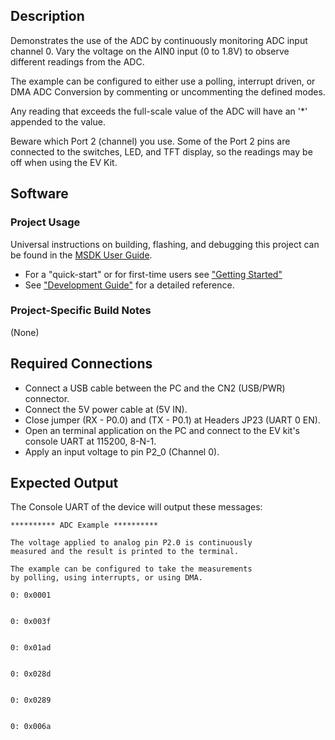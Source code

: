## Description

Demonstrates the use of the ADC by continuously monitoring ADC input channel 0.  Vary the voltage on the AIN0 input (0 to 1.8V) to observe different readings from the ADC.

The example can be configured to either use a polling, interrupt driven, or DMA ADC Conversion by commenting or uncommenting the defined modes.

Any reading that exceeds the full-scale value of the ADC will have an '*' appended to the value.

Beware which Port 2 (channel) you use. Some of the Port 2 pins are connected to the switches, LED, and TFT display, so the readings may be off when using the EV Kit.

## Software

### Project Usage

Universal instructions on building, flashing, and debugging this project can be found in the [MSDK User Guide](https://analog-devices-msdk.github.io/msdk/USERGUIDE/).

- For a "quick-start" or for first-time users see ["Getting Started"](https://analog-devices-msdk.github.io/msdk/USERGUIDE/#getting-started)
- See ["Development Guide"](https://analog-devices-msdk.github.io/msdk/USERGUIDE/#development-guide) for a detailed reference.

### Project-Specific Build Notes

(None)

## Required Connections

-   Connect a USB cable between the PC and the CN2 (USB/PWR) connector.
-   Connect the 5V power cable at (5V IN).
-   Close jumper (RX - P0.0) and (TX - P0.1) at Headers JP23 (UART 0 EN).
-   Open an terminal application on the PC and connect to the EV kit's console UART at 115200, 8-N-1.
-   Apply an input voltage to pin P2_0 (Channel 0).

## Expected Output

The Console UART of the device will output these messages:

```
********** ADC Example **********

The voltage applied to analog pin P2.0 is continuously
measured and the result is printed to the terminal.

The example can be configured to take the measurements
by polling, using interrupts, or using DMA.

0: 0x0001


0: 0x003f


0: 0x01ad


0: 0x028d


0: 0x0289


0: 0x006a
```
